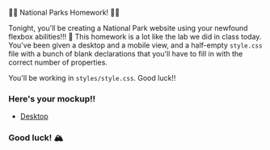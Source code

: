  🐻🌲 National Parks Homework! 🐻🌲

Tonight, you'll be creating a National Park website using your newfound flexbox abilities!!! 💪 This homework is a lot like the lab we did in class today. You've been given a desktop and a mobile view, and a half-empty `style.css` file with a bunch of blank declarations that you'll have to fill in with the correct number of properties.

You'll be working in `styles/style.css`. Good luck!!

### Here's your mockup!!

- [Desktop](./mockups/desktop.jpg)

### Good luck! 🏔
